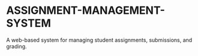 # ASSIGNMENT-MANAGEMENT-SYSTEM
A web-based system for managing student assignments, submissions, and grading.
